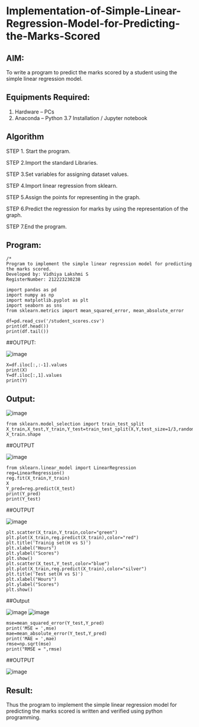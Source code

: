 # Implementation-of-Simple-Linear-Regression-Model-for-Predicting-the-Marks-Scored

## AIM:
To write a program to predict the marks scored by a student using the simple linear regression model.

## Equipments Required:
1. Hardware – PCs
2. Anaconda – Python 3.7 Installation / Jupyter notebook

## Algorithm

STEP 1. Start the program.

STEP 2.Import the standard Libraries.

STEP 3.Set variables for assigning dataset values.

STEP 4.Import linear regression from sklearn.

STEP 5.Assign the points for representing in the graph.

STEP 6.Predict the regression for marks by using the representation of the graph.

STEP 7.End the program.


## Program:
```
/*
Program to implement the simple linear regression model for predicting the marks scored.
Developed by: Vidhiya Lakshmi S
RegisterNumber: 212223230238

import pandas as pd
import numpy as np
import matplotlib.pyplot as plt
import seaborn as sns
from sklearn.metrics import mean_squared_error, mean_absolute_error

df=pd.read_csv('/student_scores.csv')
print(df.head())
print(df.tail())
```
##OUTPUT:

![image](https://github.com/user-attachments/assets/6935bc03-7335-4fc7-9f6b-c4f0aab54181)

```
X=df.iloc[:,:-1].values
print(X)
Y=df.iloc[:,1].values
print(Y)
````

## Output:

![image](https://github.com/user-attachments/assets/158653ec-d5c0-4023-a0a8-2b4c7cbc458e)
```
from sklearn.model_selection import train_test_split
X_train,X_test,Y_train,Y_test=train_test_split(X,Y,test_size=1/3,random_state=0)
X_train.shape
```
##OUTPUT

![image](https://github.com/user-attachments/assets/abd5cf21-91f7-4df0-a757-5d5acc5dc1f4)

```
from sklearn.linear_model import LinearRegression
reg=LinearRegression()
reg.fit(X_train,Y_train)
X
Y_pred=reg.predict(X_test)
print(Y_pred)
print(Y_test)
```
##OUTPUT

![image](https://github.com/user-attachments/assets/76eeca9f-534c-43cf-9964-ba284a0e0bc6)

```
plt.scatter(X_train,Y_train,color="green")
plt.plot(X_train,reg.predict(X_train),color="red")
plt.title('Trainig set(H vs S)')
plt.xlabel("Hours")
plt.ylabel("Scores")
plt.show()
plt.scatter(X_test,Y_test,color="blue")
plt.plot(X_train,reg.predict(X_train),color="silver")
plt.title('Test set(H vs S)')
plt.xlabel("Hours")
plt.ylabel("Scores")
plt.show()
```
##Output

![image](https://github.com/user-attachments/assets/763dcc71-0302-4ab8-bff1-316c11d7a3f3)
![image](https://github.com/user-attachments/assets/76bebaa9-08e0-4ceb-a306-5e84575684de)

```
mse=mean_squared_error(Y_test,Y_pred)
print('MSE = ',mse)
mae=mean_absolute_error(Y_test,Y_pred)
print('MAE = ',mae)
rmse=np.sqrt(mse)
print("RMSE = ",rmse)
```
##OUTPUT

![image](https://github.com/user-attachments/assets/d783abd5-c735-4fb8-807d-e1d93182fb74)


## Result:
Thus the program to implement the simple linear regression model for predicting the marks scored is written and verified using python programming.
